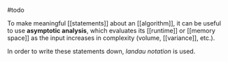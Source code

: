 #todo 

To make meaningful [[statements]] about an [[algorithm]], it can be useful to use **asymptotic analysis**, which evaluates its [[runtime]] or [[memory space]] as the input increases in complexity (volume, [[variance]], etc.).

In order to write these statements down, *landau notation* is used.